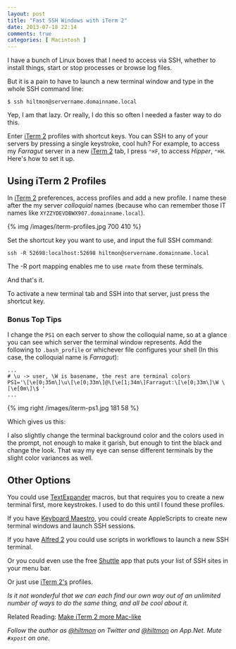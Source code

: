 ```yaml
---
layout: post
title: "Fast SSH Windows with iTerm 2"
date: 2013-07-18 22:14
comments: true
categories: [ Macintosh ]
---
```


I have a bunch of Linux boxes that I need to access via SSH, whether to install things, start or stop processes or browse log files.

But it is a pain to have to launch a new terminal window and type in the whole SSH command line:

	$ ssh hiltmon@servername.domainname.local

Yep, I am that lazy. Or really, I do this so often I needed a faster way to do this.

Enter [iTerm 2](http://www.iterm2.com/#/section/home) profiles with shortcut keys. You can SSH to any of your servers by pressing a single keystroke, cool huh? For example, to access my *Farragut* server in a new [iTerm 2](http://www.iterm2.com/#/section/home) tab, I press `⌃⌘F`, to access *Hipper*, `⌃⌘H`. Here's how to set it up.

## Using iTerm 2 Profiles

In [iTerm 2](http://www.iterm2.com/#/section/home) preferences, access profiles and add a new profile. I name these after the my server *colloquial* names (because who can remember those IT names like `XYZZYDEVDBWX907.domainname.local`). 

{% img /images/iterm-profiles.jpg 700 410 %}

Set the shortcut key you want to use, and input the full SSH command:

	ssh -R 52698:localhost:52698 hiltmon@servername.domainname.local

The -R port mapping enables me to use `rmate` from these terminals.

And that's it.

To activate a new terminal tab and SSH into that server, just press the shortcut key.

### Bonus Top Tips

I change the `PS1` on each server to show the colloquial name, so at a glance you can see which server the terminal window represents. Add the following to `.bash_profile` or whichever file configures your shell (In this case, the colloquial name is *Farragut*):

```
...
# \u -> user, \W is basename, the rest are terminal colors
PS1='\[\e[0;35m\]\u\[\e[0;33m\]@\[\e[1;34m\]Farragut:\[\e[0;33m\]\W \[\e[0m\]\$ '
...
```

{% img right /images/iterm-ps1.jpg 181 58 %}

Which gives us this:

I also slightly change the terminal background color and the colors used in the prompt, not enough to make it garish, but enough to tint the black and change the look. That way my eye can sense different terminals by the slight color variances as well.

## Other Options

You could use [TextExpander](http://smilesoftware.com/TextExpander/index.html) macros, but that requires you to create a new terminal first, more keystrokes. I used to do this until I found these profiles.

If you have [Keyboard Maestro](http://www.keyboardmaestro.com/main/), you could create AppleScripts to create new terminal windows and launch SSH sessions.

If you have [Alfred 2](http://www.alfredapp.com) you could use scripts in workflows to launch a new SSH terminal.

Or you could even use the free [Shuttle](http://fitztrev.github.io/shuttle/) app that puts your list of SSH sites in your menu bar.

Or just use [iTerm 2's](http://www.iterm2.com/#/section/home) profiles.

*Is it not wonderful that we can each find our own way out of an unlimited number of ways to do the same thing, and all be cool about it.*

Related Reading: [Make iTerm 2 more Mac-like](http://hiltmon.com/blog/2013/02/13/make-iterm-2-more-mac-like/)

*Follow the author as [@hiltmon](http://twitter.com/hiltmon) on Twitter and [@hiltmon](http://alpha.app.net/hiltmon) on App.Net. Mute `#xpost` on one.*